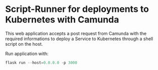# Script-Runner for deployments to Kubernetes with Camunda

This web application accepts a post request from Camunda with the required informations to deploy a Service to Kubernetes through a shell script on the host.

Run application with:

```python
flask run --host=0.0.0.0 -p 3000
```